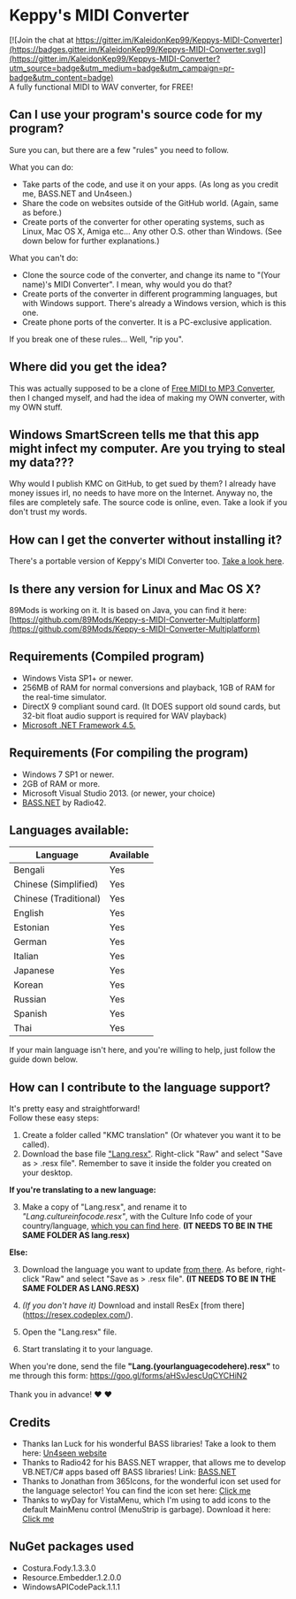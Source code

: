 # Keppy's MIDI Converter
[![Join the chat at https://gitter.im/KaleidonKep99/Keppys-MIDI-Converter](https://badges.gitter.im/KaleidonKep99/Keppys-MIDI-Converter.svg)](https://gitter.im/KaleidonKep99/Keppys-MIDI-Converter?utm_source=badge&utm_medium=badge&utm_campaign=pr-badge&utm_content=badge)
<br>
A fully functional MIDI to WAV converter, for FREE!

## Can I use your program's source code for my program?
Sure you can, but there are a few "rules" you need to follow.

What you can do:
- Take parts of the code, and use it on your apps. (As long as you credit me, BASS.NET and Un4seen.)
- Share the code on websites outside of the GitHub world. (Again, same as before.)
- Create ports of the converter for other operating systems, such as Linux, Mac OS X, Amiga etc... Any other O.S. other than Windows. (See down below for further explanations.)

What you can't do:
- Clone the source code of the converter, and change its name to "(Your name)'s MIDI Converter". I mean, why would you do that?
- Create ports of the converter in different programming languages, but with Windows support. There's already a Windows version, which is this one.
- Create phone ports of the converter. It is a PC-exclusive application.

If you break one of these rules... Well, "rip you".

## Where did you get the idea?
This was actually supposed to be a clone of [Free MIDI to MP3 Converter](http://mp3-tools.com/free-midi-to-mp3-converter.html), then I changed myself, and had the idea of making my OWN converter, with my OWN stuff.

## Windows SmartScreen tells me that this app might infect my computer. Are you trying to steal my data???
Why would I publish KMC on GitHub, to get sued by them? I already have money issues irl, no needs to have more on the Internet.
Anyway no, the files are completely safe. The source code is online, even. Take a look if you don't trust my words.

## How can I get the converter without installing it?
There's a portable version of Keppy's MIDI Converter too. [Take a look here](https://github.com/KaleidonKep99/Keppys-MIDI-Converter/releases).

## Is there any version for Linux and Mac OS X?
89Mods is working on it. It is based on Java, you can find it here: [https://github.com/89Mods/Keppy-s-MIDI-Converter-Multiplatform](https://github.com/89Mods/Keppy-s-MIDI-Converter-Multiplatform)

## Requirements (Compiled program)
- Windows Vista SP1+ or newer.
- 256MB of RAM for normal conversions and playback, 1GB of RAM for the real-time simulator.
- DirectX 9 compliant sound card. (It DOES support old sound cards, but 32-bit float audio support is required for WAV playback)
- [Microsoft .NET Framework 4.5.](https://www.microsoft.com/en-us/download/details.aspx?id=30653)

## Requirements (For compiling the program)
- Windows 7 SP1 or newer.
- 2GB of RAM or more.
- Microsoft Visual Studio 2013. (or newer, your choice)
- [BASS.NET](http://www.bass.radio42.com/) by Radio42.

## Languages available:
Language | Available
------------ | -------------
Bengali | Yes
Chinese (Simplified) | Yes
Chinese (Traditional) | Yes
English | Yes
Estonian | Yes
German | Yes
Italian | Yes
Japanese | Yes
Korean | Yes
Russian | Yes
Spanish | Yes
Thai | Yes

If your main language isn't here, and you're willing to help, just follow the guide down below.

## How can I contribute to the language support?
It's pretty easy and straightforward!<br>
Follow these easy steps:

1. Create a folder called "KMC translation" (Or whatever you want it to be called).
2. Download the base file ["Lang.resx"](https://github.com/KaleidonKep99/Keppys-MIDI-Converter/blob/master/KeppyMIDIConverter/Languages/Lang.resx). Right-click "Raw" and select "Save as > .resx file". Remember to save it inside the folder you created on your desktop.

**If you're translating to a new language:**

3. Make a copy of "Lang.resx", and rename it to *"Lang.cultureinfocode.resx"*, with the Culture Info code of your country/language, [which you can find here](http://timtrott.co.uk/culture-codes/). **(IT NEEDS TO BE IN THE SAME FOLDER AS lang.resx)**

**Else:**

3. Download the language you want to update [from there](https://github.com/KaleidonKep99/Keppys-MIDI-Converter/tree/master/KeppyMIDIConverter/Languages). As before, right-click "Raw" and select "Save as > .resx file". **(IT NEEDS TO BE IN THE SAME FOLDER AS LANG.RESX)**

4. *(If you don't have it)* Download and install ResEx [from there] (https://resex.codeplex.com/).
5. Open the "Lang.resx" file.
6. Start translating it to your language.

When you're done, send the file **"Lang.(yourlanguagecodehere).resx"** to me through this form: https://goo.gl/forms/aHSvJescUqCYCHiN2<br><br>
Thank you in advance! :heart: :heart:

## Credits
- Thanks Ian Luck for his wonderful BASS libraries! Take a look to them here: [Un4seen website](http://www.un4seen.com/)
- Thanks to Radio42 for his BASS.NET wrapper, that allows me to develop VB.NET/C# apps based off BASS libraries! Link: [BASS.NET](http://www.bass.radio42.com/)
- Thanks to Jonathan from 365Icons, for the wonderful icon set used for the language selector! You can find the icon set here: [Click me](http://365icon.com/icon-styles/ethnic/classic2/)
- Thanks to wyDay for VistaMenu, which I'm using to add icons to the default MainMenu control (MenuStrip is garbage). Download it here: [Click me](https://wyday.com/vistamenu/)

## NuGet packages used
- Costura.Fody.1.3.3.0
- Resource.Embedder.1.2.0.0
- WindowsAPICodePack.1.1.1